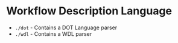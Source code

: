 Workflow Description Language
=============================

* `./dot` - Contains a DOT Language parser
* `./wdl` - Contains a WDL parser
